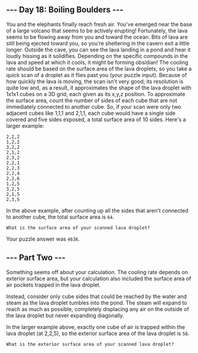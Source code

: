 ## --- Day 18: Boiling Boulders ---
You and the elephants finally reach fresh air. You've emerged near the base of a large volcano that seems to be actively erupting! Fortunately, the lava seems to be flowing away from you and toward the ocean.
Bits of lava are still being ejected toward you, so you're sheltering in the cavern exit a little longer. Outside the cave, you can see the lava landing in a pond and hear it loudly hissing as it solidifies.
Depending on the specific compounds in the lava and speed at which it cools, it might be forming obsidian! The cooling rate should be based on the surface area of the lava droplets, so you take a quick scan of a droplet as it flies past you (your puzzle input).
Because of how quickly the lava is moving, the scan isn't very good; its resolution is quite low and, as a result, it approximates the shape of the lava droplet with 1x1x1 cubes on a 3D grid, each given as its x,y,z position.
To approximate the surface area, count the number of sides of each cube that are not immediately connected to another cube. So, if your scan were only two adjacent cubes like 1,1,1 and 2,1,1, each cube would have a single side covered and five sides exposed, a total surface area of 10 sides.
Here's a larger example:
```
2,2,2
1,2,2
3,2,2
2,1,2
2,3,2
2,2,1
2,2,3
2,2,4
2,2,6
1,2,5
3,2,5
2,1,5
2,3,5
```

In the above example, after counting up all the sides that aren't connected to another cube, the total surface area is `64`.

`What is the surface area of your scanned lava droplet?`

Your puzzle answer was `4636`.

## --- Part Two ---
Something seems off about your calculation. The cooling rate depends on exterior surface area, but your calculation also included the surface area of air pockets trapped in the lava droplet.

Instead, consider only cube sides that could be reached by the water and steam as the lava droplet tumbles into the pond. The steam will expand to reach as much as possible, completely displacing any air on the outside of the lava droplet but never expanding diagonally.

In the larger example above, exactly one cube of air is trapped within the lava droplet (at 2,2,5), so the exterior surface area of the lava droplet is `58`.

`What is the exterior surface area of your scanned lava droplet?`